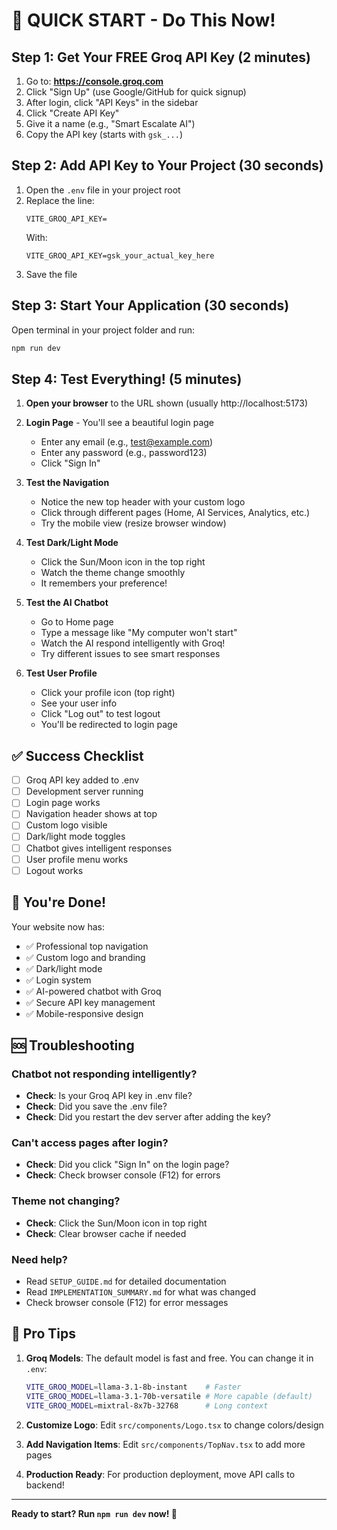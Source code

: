 # 🎯 QUICK START - Do This Now!

## Step 1: Get Your FREE Groq API Key (2 minutes)

1. Go to: **https://console.groq.com**
2. Click "Sign Up" (use Google/GitHub for quick signup)
3. After login, click "API Keys" in the sidebar
4. Click "Create API Key"
5. Give it a name (e.g., "Smart Escalate AI")
6. Copy the API key (starts with `gsk_...`)

## Step 2: Add API Key to Your Project (30 seconds)

1. Open the `.env` file in your project root
2. Replace the line:
   ```
   VITE_GROQ_API_KEY=
   ```
   With:
   ```
   VITE_GROQ_API_KEY=gsk_your_actual_key_here
   ```
3. Save the file

## Step 3: Start Your Application (30 seconds)

Open terminal in your project folder and run:

```bash
npm run dev
```

## Step 4: Test Everything! (5 minutes)

1. **Open your browser** to the URL shown (usually http://localhost:5173)

2. **Login Page** - You'll see a beautiful login page
   - Enter any email (e.g., test@example.com)
   - Enter any password (e.g., password123)
   - Click "Sign In"

3. **Test the Navigation**
   - Notice the new top header with your custom logo
   - Click through different pages (Home, AI Services, Analytics, etc.)
   - Try the mobile view (resize browser window)

4. **Test Dark/Light Mode**
   - Click the Sun/Moon icon in the top right
   - Watch the theme change smoothly
   - It remembers your preference!

5. **Test the AI Chatbot**
   - Go to Home page
   - Type a message like "My computer won't start"
   - Watch the AI respond intelligently with Groq!
   - Try different issues to see smart responses

6. **Test User Profile**
   - Click your profile icon (top right)
   - See your user info
   - Click "Log out" to test logout
   - You'll be redirected to login page

## ✅ Success Checklist

- [ ] Groq API key added to .env
- [ ] Development server running
- [ ] Login page works
- [ ] Navigation header shows at top
- [ ] Custom logo visible
- [ ] Dark/light mode toggles
- [ ] Chatbot gives intelligent responses
- [ ] User profile menu works
- [ ] Logout works

## 🎉 You're Done!

Your website now has:
- ✅ Professional top navigation
- ✅ Custom logo and branding
- ✅ Dark/light mode
- ✅ Login system
- ✅ AI-powered chatbot with Groq
- ✅ Secure API key management
- ✅ Mobile-responsive design

## 🆘 Troubleshooting

### Chatbot not responding intelligently?
- **Check**: Is your Groq API key in .env file?
- **Check**: Did you save the .env file?
- **Check**: Did you restart the dev server after adding the key?

### Can't access pages after login?
- **Check**: Did you click "Sign In" on the login page?
- **Check**: Check browser console (F12) for errors

### Theme not changing?
- **Check**: Click the Sun/Moon icon in top right
- **Check**: Clear browser cache if needed

### Need help?
- Read `SETUP_GUIDE.md` for detailed documentation
- Read `IMPLEMENTATION_SUMMARY.md` for what was changed
- Check browser console (F12) for error messages

## 🚀 Pro Tips

1. **Groq Models**: The default model is fast and free. You can change it in `.env`:
   ```bash
   VITE_GROQ_MODEL=llama-3.1-8b-instant    # Faster
   VITE_GROQ_MODEL=llama-3.1-70b-versatile # More capable (default)
   VITE_GROQ_MODEL=mixtral-8x7b-32768      # Long context
   ```

2. **Customize Logo**: Edit `src/components/Logo.tsx` to change colors/design

3. **Add Navigation Items**: Edit `src/components/TopNav.tsx` to add more pages

4. **Production Ready**: For production deployment, move API calls to backend!

---

**Ready to start? Run `npm run dev` now! 🚀**
